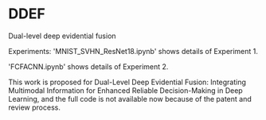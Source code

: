 # DDEF
Dual-level deep evidential fusion

Experiments:
'MNIST_SVHN_ResNet18.ipynb' shows details of Experiment 1.

'FCFACNN.ipynb' shows details of Experiment 2.

This work is proposed for Dual-Level Deep Evidential Fusion: Integrating Multimodal Information for Enhanced Reliable Decision-Making in Deep Learning, and the full code is not available now because of the patent and review process.
